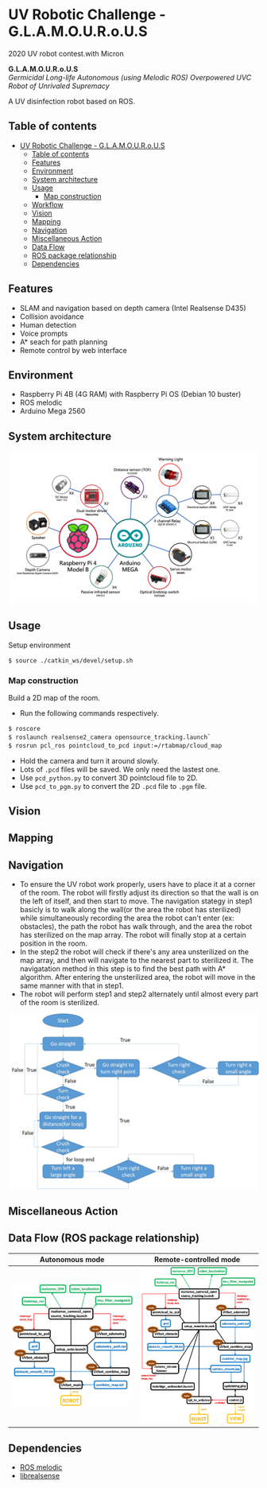 # UV Robotic Challenge - G.L.A.M.O.U.R.o.U.S
2020 UV robot contest.with Micron  
  
**G.L.A.M.O.U.R.o.U.S**  
<em>Germicidal Long-life Autonomous (using Melodic ROS) Overpowered UVC Robot of Unrivaled Supremacy</em>  
  
A UV disinfection robot based on ROS.

## Table of contents
- [UV Robotic Challenge - G.L.A.M.O.U.R.o.U.S](#uv-robotic-challenge---glamourous)
  - [Table of contents](#table-of-contents)
  - [Features](#features)
  - [Environment](#environment)
  - [System architecture](#system-architecture)
  - [Usage](#usage)
    - [Map construction](#map-construction)
  - [Workflow](#workflow)
  - [Vision](#vision)
  - [Mapping](#mapping)
  - [Navigation](#navigation)
  - [Miscellaneous Action](#miscellaneous-action)
  - [Data Flow](#data-flow)
  - [ROS package relationship](#ros-package-relationship)
  - [Dependencies](#dependencies)

## Features
- SLAM and navigation based on depth camera (Intel Realsense D435)
- Collision avoidance
- Human detection
- Voice prompts
- A* seach for path planning
- Remote control by web interface

## Environment
- Raspberry Pi 4B (4G RAM) with Raspberry Pi OS (Debian 10 buster)
- ROS melodic
- Arduino Mega 2560

## System architecture
![Hardware connection](./doc/hardware_conn.png)

## Usage
Setup environment
```
$ source ./catkin_ws/devel/setup.sh
```

### Map construction
Build a 2D map of the room.

* Run the following commands respectively.  
```bash
$ roscore
$ roslaunch realsense2_camera opensource_tracking.launch`  
$ rosrun pcl_ros pointcloud_to_pcd input:=/rtabmap/cloud_map  
```
* Hold the camera and turn it around slowly.
* Lots of `.pcd` files will be saved. We only need the lastest one.
* Use `pcd_python.py` to convert 3D pointcloud file to 2D.
* Use `pcd_to_pgm.py` to convert the 2D `.pcd` file to `.pgm` file. 


## Vision

## Mapping

## Navigation 
* To ensure the UV robot work properly, users have to place it at a corner of the room. The robot will firstly adjust its direction so that the wall is on the left of itself, and then start to move. The navigation stategy in step1 basicly is to walk along the wall(or the area the robot has sterilized) while simultaneously recording the area the robot can't enter (ex: obstacles), the path the robot has walk through, and the area the robot has sterilized on the map array. The robot will finally stop at a certain position in the room.
* In the step2 the robot will check if there's any area unsterilized on the map array, and then will navigate to the nearest part to sterilized it. The navigatation method in this step is to find the best path with A* algorithm. After entering the unsterilized area, the robot will move in the same manner with that in step1. 
* The robot will perform step1 and step2 alternately until almost every part of the room is sterilized.

![workflow of left_navi](doc/left_navi_workflow.jpg)

## Miscellaneous Action

## Data Flow (ROS package relationship)

| Autonomous mode                           | Remote-controlled mode                      |
| ----------------------------------------- | ------------------------------------------- |
| <img width=400 src="./doc/auto_mode.png"> | <img width=400 src="./doc/remote_mode.png"> |

## Dependencies
- [ROS melodic](http://wiki.ros.org/melodic)
- [librealsense](https://github.com/IntelRealSense/librealsense)
